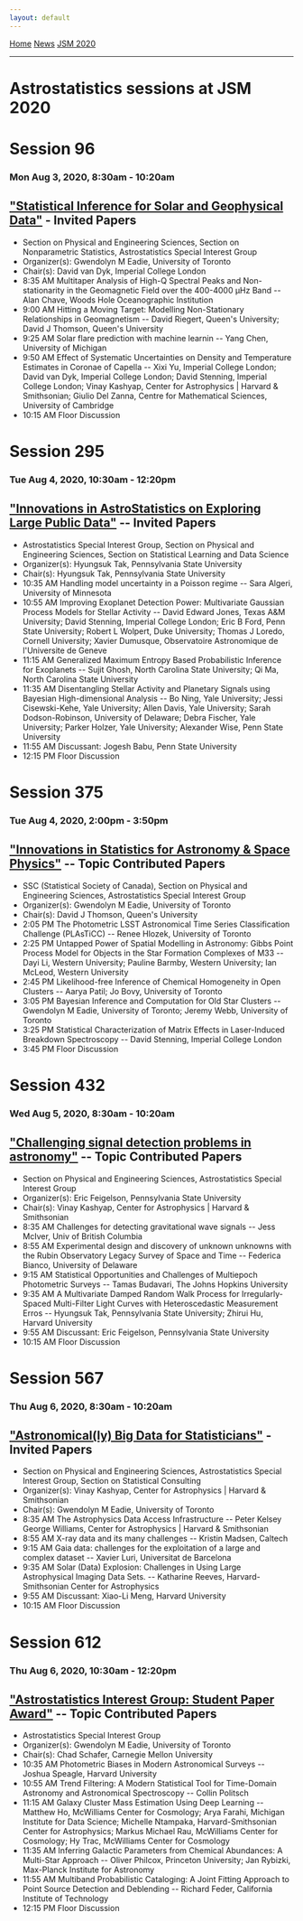 ```yaml
---
layout: default
---
```



<!-- 
This form of adding buttons works. Just need ot edit the button colors in the css file 
Let's just do this for now. 

<a href="{{ site.github.repository_url }}" class="btn">Home</a>
<a href="{{ site.github.repository_url }}" class="btn">Information</a>
<a href="{{ site.github.repository_url }}" class="btn">View Source Code</a>
<a href="{{ site.github.repository_url }}" class="btn">View Source Code</a>
![AIG at JSM 2018](./images/jsm_astrostat_meeting.jpg)
<p style="text-align: center;">Astrostatistics Interest Group at JSM 2018, Vancouver, BC </p>
 -->
<a href="{{ site.github.repository_url }}" class="btn">Home</a>
<a href="{{ site.github.repository_url }}/news.html" class="btn">News</a>
<a href="https://ww2.amstat.org/meetings/jsm/2020/" class="btn">JSM 2020</a>


---
# Astrostatistics sessions at JSM 2020

# Session 96
### Mon Aug 3, 2020, 8:30am - 10:20am
## ["Statistical Inference for Solar and Geophysical Data"](https://ww2.amstat.org/meetings/jsm/2020/onlineprogram/ActivityDetails.cfm?SessionID=219357) - Invited Papers
- Section on Physical and Engineering Sciences, Section on Nonparametric Statistics, Astrostatistics Special Interest Group
- Organizer(s): Gwendolyn M Eadie, University of Toronto
- Chair(s): David van Dyk, Imperial College London
- 8:35 AM 	Multitaper Analysis of High-Q Spectral Peaks and Non-stationarity in the Geomagnetic Field over the 400-4000 µHz Band
-- Alan Chave, Woods Hole Oceanographic Institution
- 9:00 AM 	Hitting a Moving Target: Modelling Non-Stationary Relationships in Geomagnetism
-- David Riegert, Queen's University; David J Thomson, Queen's University
- 9:25 AM 	Solar flare prediction with machine learnin
-- Yang Chen, University of Michigan
- 9:50 AM 	Effect of Systematic Uncertainties on Density and Temperature Estimates in Coronae of Capella
-- Xixi Yu, Imperial College London; David van Dyk, Imperial College London; David Stenning, Imperial College London; Vinay Kashyap, Center for Astrophysics | Harvard & Smithsonian; Giulio Del Zanna, Centre for Mathematical Sciences, University of Cambridge
- 10:15 AM 	Floor Discussion


# Session 295
### Tue Aug 4, 2020, 10:30am - 12:20pm
## ["Innovations in AstroStatistics on Exploring Large Public Data"](https://ww2.amstat.org/meetings/jsm/2020/onlineprogram/ActivityDetails.cfm?SessionID=219418) -- Invited Papers
- Astrostatistics Special Interest Group, Section on Physical and Engineering Sciences, Section on Statistical Learning and Data Science
- Organizer(s): Hyungsuk Tak, Pennsylvania State University
- Chair(s): Hyungsuk Tak, Pennsylvania State University
- 10:35 AM 	Handling model uncertainty in a Poisson regime
--  Sara Algeri, University of Minnesota
- 10:55 AM 	Improving Exoplanet Detection Power: Multivariate Gaussian Process Models for Stellar Activity
--  David Edward Jones, Texas A&M University; David Stenning, Imperial College London; Eric B Ford, Penn State University; Robert L Wolpert, Duke University; Thomas J Loredo, Cornell University; Xavier Dumusque, Observatoire Astronomique de l'Universite de Geneve
- 11:15 AM 	Generalized Maximum Entropy Based Probabilistic Inference for Exoplanets
--  Sujit Ghosh, North Carolina State University; Qi Ma, North Carolina State University
- 11:35 AM 	Disentangling Stellar Activity and Planetary Signals using Bayesian High-dimensional Analysis
--  Bo Ning, Yale University; Jessi Cisewski-Kehe, Yale University; Allen Davis, Yale University; Sarah Dodson-Robinson, University of Delaware; Debra Fischer, Yale University; Parker Holzer, Yale University; Alexander Wise, Penn State University
- 11:55 AM 	Discussant: Jogesh Babu, Penn State University
- 12:15 PM 	Floor Discussion

# Session 375
### Tue Aug 4, 2020, 2:00pm - 3:50pm
## ["Innovations in Statistics for Astronomy & Space Physics"](https://ww2.amstat.org/meetings/jsm/2020/onlineprogram/ActivityDetails.cfm?SessionID=219617) -- Topic Contributed Papers
- SSC (Statistical Society of Canada), Section on Physical and Engineering Sciences, Astrostatistics Special Interest Group
- Organizer(s): Gwendolyn M Eadie, University of Toronto
- Chair(s): David J Thomson, Queen's University
- 2:05 PM 	The Photometric LSST Astronomical Time Series Classification Challenge (PLAsTiCC)
--  Renee Hlozek, University of Toronto
- 2:25 PM 	Untapped Power of Spatial Modelling in Astronomy: Gibbs Point Process Model for Objects in the Star Formation Complexes of M33
--  Dayi Li, Western University; Pauline Barmby, Western University; Ian McLeod, Western University
- 2:45 PM 	Likelihood-free Inference of Chemical Homogeneity in Open Clusters
--  Aarya Patil; Jo Bovy, University of Toronto
- 3:05 PM 	Bayesian Inference and Computation for Old Star Clusters
--  Gwendolyn M Eadie, University of Toronto; Jeremy Webb, University of Toronto
- 3:25 PM 	Statistical Characterization of Matrix Effects in Laser-Induced Breakdown Spectroscopy
--  David Stenning, Imperial College London
- 3:45 PM 	Floor Discussion

# Session 432
###  Wed Aug 5, 2020, 8:30am - 10:20am
## ["Challenging signal detection problems in astronomy"](https://ww2.amstat.org/meetings/jsm/2020/onlineprogram/ActivityDetails.cfm?SessionID=219552) -- Topic Contributed Papers
- Section on Physical and Engineering Sciences, Astrostatistics Special Interest Group
- Organizer(s): Eric Feigelson, Pennsylvania State University
- Chair(s): Vinay Kashyap, Center for Astrophysics | Harvard & Smithsonian
- 8:35 AM 	Challenges for detecting gravitational wave signals
--  Jess McIver, Univ of British Columbia
- 8:55 AM 	Experimental design and discovery of unknown unknowns with the Rubin Observatory Legacy Survey of Space and Time
--  Federica Bianco, University of Delaware
- 9:15 AM 	Statistical Opportunities and Challenges of Multiepoch Photometric Surveys
--  Tamas Budavari, The Johns Hopkins University
- 9:35 AM 	A Multivariate Damped Random Walk Process for Irregularly-Spaced Multi-Filter Light Curves with Heteroscedastic Measurement Erros
--  Hyungsuk Tak, Pennsylvania State University; Zhirui Hu, Harvard University
- 9:55 AM 	Discussant: Eric Feigelson, Pennsylvania State University
- 10:15 AM 	Floor Discussion

# Session 567
### Thu Aug 6, 2020, 8:30am - 10:20am
## ["Astronomical(ly) Big Data for Statisticians"](https://ww2.amstat.org/meetings/jsm/2020/onlineprogram/ActivityDetails.cfm?SessionID=219396) - Invited Papers
- Section on Physical and Engineering Sciences, Astrostatistics Special Interest Group, Section on Statistical Consulting
- Organizer(s): Vinay Kashyap, Center for Astrophysics | Harvard & Smithsonian
- Chair(s): Gwendolyn M Eadie, University of Toronto
- 8:35 AM 	The Astrophysics Data Access Infrastructure
--  Peter Kelsey George Williams, Center for Astrophysics | Harvard & Smithsonian
- 8:55 AM 	X-ray data and its many challenges
--  Kristin Madsen, Caltech
- 9:15 AM 	Gaia data: challenges for the exploitation of a large and complex dataset
--  Xavier Luri, Universitat de Barcelona
- 9:35 AM 	Solar (Data) Explosion: Challenges in Using Large Astrophysical Imaging Data Sets.
--  Katharine Reeves, Harvard-Smithsonian Center for Astrophysics
- 9:55 AM 	Discussant: Xiao-Li Meng, Harvard University
- 10:15 AM 	Floor Discussion

# Session 612
### Thu Aug 6, 2020, 10:30am - 12:20pm
## ["Astrostatistics Interest Group: Student Paper Award"](https://ww2.amstat.org/meetings/jsm/2020/onlineprogram/ActivityDetails.cfm?SessionID=219559) -- Topic Contributed Papers
- Astrostatistics Special Interest Group
- Organizer(s): Gwendolyn M Eadie, University of Toronto
- Chair(s): Chad Schafer, Carnegie Mellon University
- 10:35 AM 	Photometric Biases in Modern Astronomical Surveys
--  Joshua Speagle, Harvard University
- 10:55 AM 	Trend Filtering: A Modern Statistical Tool for Time-Domain Astronomy and Astronomical Spectroscopy
--  Collin Politsch
- 11:15 AM 	Galaxy Cluster Mass Estimation Using Deep Learning
--  Matthew Ho, McWilliams Center for Cosmology; Arya Farahi, Michigan Institute for Data Science; Michelle Ntampaka, Harvard-Smithsonian Center for Astrophysics; Markus Michael Rau, McWilliams Center for Cosmology; Hy Trac, McWilliams Center for Cosmology
- 11:35 AM 	Inferring Galactic Parameters from Chemical Abundances: A Multi-Star Approach
--  Oliver Philcox, Princeton University; Jan Rybizki, Max-Planck Institute for Astronomy
- 11:55 AM 	Multiband Probabilistic Cataloging: A Joint Fitting Approach to Point Source Detection and Deblending
--  Richard Feder, California Institute of Technology
- 12:15 PM 	Floor Discussion
